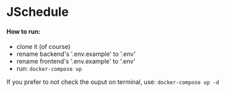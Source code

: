 # JSchedule

#### How to run:
- clone it (of course)
- rename backend's '.env.example' to '.env'
- rename frontend's '.env.example' to '.env'
- run: ```docker-compose up```

If you prefer to not check the ouput on terminal, use: ```docker-compose up -d```
